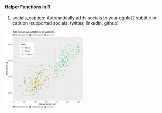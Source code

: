 #### Helper Functions in R ####

1. socials_caption: Automatically adds socials to your ggplot2 subtitle or caption (supported socials: twitter, linkedin, github)
  <img src="plots/captions_example.png" alt="drawing" style="width:50%; text-align:center;"/>

